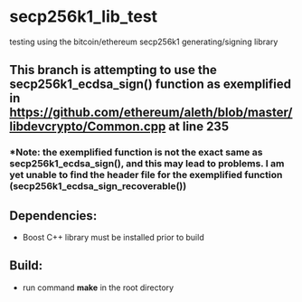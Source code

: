 # secp256k1_lib_test
testing using the bitcoin/ethereum secp256k1 generating/signing library

## This branch is attempting to use the secp256k1_ecdsa_sign() function as exemplified in https://github.com/ethereum/aleth/blob/master/libdevcrypto/Common.cpp at line 235
### *Note: the exemplified function is not the exact same as secp256k1_ecdsa_sign(), and this may lead to problems. I am yet unable to find the header file for the exemplified function (secp256k1_ecdsa_sign_recoverable())


## Dependencies:
- Boost C++ library must be installed prior to build

## Build:
- run command **make** in the root directory

